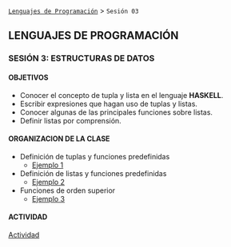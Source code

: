 [`Lenguajes de Programación`](../README.md) > `Sesión 03`

## LENGUAJES DE PROGRAMACIÓN
### SESIÓN 3: ESTRUCTURAS DE DATOS

#### OBJETIVOS 

- Conocer el concepto de tupla y lista en el lenguaje __HASKELL__.
- Escribir expresiones que hagan uso de tuplas y listas.
- Conocer algunas de las principales funciones sobre listas.
- Definir listas por comprensión.

#### ORGANIZACION DE LA CLASE

- Definición de tuplas y funciones predefinidas
   - [Ejemplo 1](ejemplo01/README.md)
- Definición de listas y funciones predefinidas
   - [Ejemplo 2](ejemplo02/README.md)
- Funciones de orden superior
   - [Ejemplo 3](ejemplo03/README.md)
   
#### ACTIVIDAD

[Actividad](actividad/README.md)
